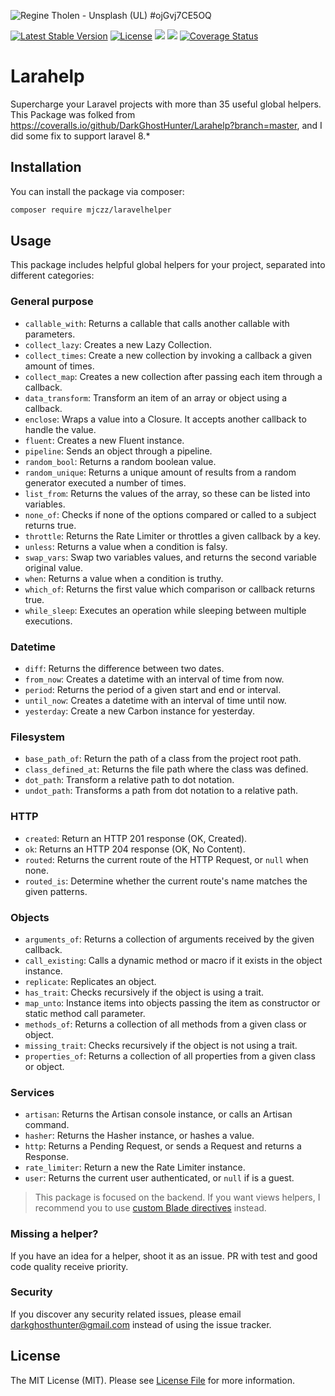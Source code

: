 ![Regine Tholen - Unsplash (UL) #ojGvj7CE5OQ](https://images.unsplash.com/photo-1574246915327-8cf501d94757?ixlib=rb-1.2.1&ixid=eyJhcHBfaWQiOjEyMDd9&auto=format&fit=crop&w=1280&h=400&q=80)

[![Latest Stable Version](https://poser.pugx.org/darkghosthunter/larahelp/v/stable)](https://packagist.org/packages/darkghosthunter/larahelp) [![License](https://poser.pugx.org/darkghosthunter/larahelp/license)](https://packagist.org/packages/darkghosthunter/larahelp)
![](https://img.shields.io/packagist/php-v/darkghosthunter/larahelp.svg)
 ![](https://github.com/DarkGhostHunter/Larahelp/workflows/PHP%20Composer/badge.svg)
 [![Coverage Status](https://coveralls.io/repos/github/DarkGhostHunter/Larahelp/badge.svg?branch=master)](https://coveralls.io/github/DarkGhostHunter/Larahelp?branch=master)


# Larahelp

Supercharge your Laravel projects with more than 35 useful global helpers.
This Package was folked from https://coveralls.io/github/DarkGhostHunter/Larahelp?branch=master, and I did some fix to support laravel 8.*

## Installation

You can install the package via composer:

```bash
composer require mjczz/laravelhelper
```

## Usage

This package includes helpful global helpers for your project, separated into different categories:

### General purpose

* `callable_with`: Returns a callable that calls another callable with parameters.
* `collect_lazy`: Creates a new Lazy Collection.
* `collect_times`: Create a new collection by invoking a callback a given amount of times.
* `collect_map`: Creates a new collection after passing each item through a callback.
* `data_transform`: Transform an item of an array or object using a callback.
* `enclose`: Wraps a value into a Closure. It accepts another callback to handle the value.
* `fluent`: Creates a new Fluent instance.
* `pipeline`: Sends an object through a pipeline.
* `random_bool`: Returns a random boolean value.
* `random_unique`: Returns a unique amount of results from a random generator executed a number of times.
* `list_from`: Returns the values of the array, so these can be listed into variables.
* `none_of`: Checks if none of the options compared or called to a subject returns true.
* `throttle`: Returns the Rate Limiter or throttles a given callback by a key.
* `unless`: Returns a value when a condition is falsy.
* `swap_vars`: Swap two variables values, and returns the second variable original value.
* `when`: Returns a value when a condition is truthy.
* `which_of`: Returns the first value which comparison or callback returns true.
* `while_sleep`: Executes an operation while sleeping between multiple executions.

### Datetime

* `diff`: Returns the difference between two dates.
* `from_now`: Creates a datetime with an interval of time from now.
* `period`: Returns the period of a given start and end or interval.
* `until_now`: Creates a datetime with an interval of time until now.
* `yesterday`: Create a new Carbon instance for yesterday.

### Filesystem

* `base_path_of`: Return the path of a class from the project root path.
* `class_defined_at`: Returns the file path where the class was defined.
* `dot_path`: Transform a relative path to dot notation.
* `undot_path`: Transforms a path from dot notation to a relative path.

### HTTP

* `created`: Return an HTTP 201 response (OK, Created).
* `ok`: Returns an HTTP 204 response (OK, No Content).
* `routed`: Returns the current route of the HTTP Request, or `null` when none.
* `routed_is`: Determine whether the current route's name matches the given patterns.

### Objects

* `arguments_of`: Returns a collection of arguments received by the given callback.
* `call_existing`: Calls a dynamic method or macro if it exists in the object instance.
* `replicate`: Replicates an object.
* `has_trait`: Checks recursively if the object is using a trait.
* `map_unto`: Instance items into objects passing the item as constructor or static method call parameter.
* `methods_of`: Returns a collection of all methods from a given class or object.
* `missing_trait`: Checks recursively if the object is not using a trait.
* `properties_of`: Returns a collection of all properties from a given class or object.

### Services

* `artisan`: Returns the Artisan console instance, or calls an Artisan command.
* `hasher`: Returns the Hasher instance, or hashes a value.
* `http`: Returns a Pending Request, or sends a Request and returns a Response.
* `rate_limiter`: Return a new the Rate Limiter instance.
* `user`: Returns the current user authenticated, or `null` if is a guest.

> This package is focused on the backend. If you want views helpers, I recommend you to use [custom Blade directives](https://laravel.com/docs/blade#extending-blade) instead.

### Missing a helper?

If you have an idea for a helper, shoot it as an issue. PR with test and good code quality receive priority.

### Security

If you discover any security related issues, please email darkghosthunter@gmail.com instead of using the issue tracker.

## License

The MIT License (MIT). Please see [License File](LICENSE.md) for more information.
